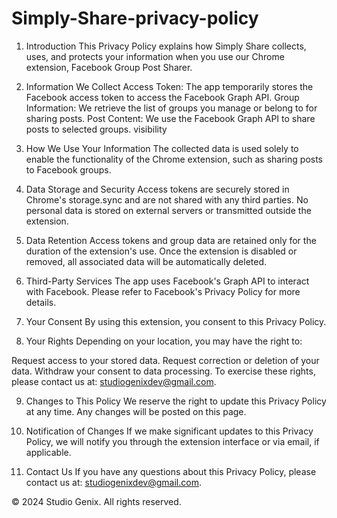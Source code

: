 # Simply-Share-privacy-policy

1. Introduction
This Privacy Policy explains how Simply Share collects, uses, and protects your information when you use our Chrome extension, Facebook Group Post Sharer.

2. Information We Collect
Access Token: The app temporarily stores the Facebook access token to access the Facebook Graph API.
Group Information: We retrieve the list of groups you manage or belong to for sharing posts.
Post Content: We use the Facebook Graph API to share posts to selected groups.
visibility
3. How We Use Your Information
The collected data is used solely to enable the functionality of the Chrome extension, such as sharing posts to Facebook groups.

4. Data Storage and Security
Access tokens are securely stored in Chrome's storage.sync and are not shared with any third parties.
No personal data is stored on external servers or transmitted outside the extension.

5. Data Retention
Access tokens and group data are retained only for the duration of the extension's use. Once the extension is disabled or removed, all associated data will be automatically deleted.

6. Third-Party Services
The app uses Facebook's Graph API to interact with Facebook. Please refer to Facebook's Privacy Policy for more details.

7. Your Consent
By using this extension, you consent to this Privacy Policy.

8. Your Rights
Depending on your location, you may have the right to:

Request access to your stored data.
Request correction or deletion of your data.
Withdraw your consent to data processing.
To exercise these rights, please contact us at: studiogenixdev@gmail.com.

9. Changes to This Policy
We reserve the right to update this Privacy Policy at any time. Any changes will be posted on this page.

10. Notification of Changes
If we make significant updates to this Privacy Policy, we will notify you through the extension interface or via email, if applicable.

11. Contact Us
If you have any questions about this Privacy Policy, please contact us at: studiogenixdev@gmail.com.

© 2024 Studio Genix. All rights reserved.
